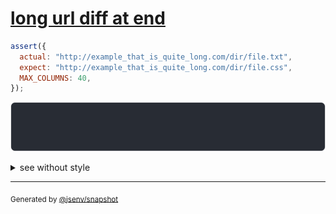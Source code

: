 # [long url diff at end](../../max_columns.test.js#L148)

```js
assert({
  actual: "http://example_that_is_quite_long.com/dir/file.txt",
  expect: "http://example_that_is_quite_long.com/dir/file.css",
  MAX_COLUMNS: 40,
});
```

![img](throw.svg)

<details>
  <summary>see without style</summary>

```console
AssertionError: actual and expect are different

actual: "…example_that_is…/dir/file.txt"
expect: "…example_that_is…/dir/file.css"
```

</details>


---

<sub>
  Generated by <a href="https://github.com/jsenv/core/tree/main/packages/tooling/snapshot">@jsenv/snapshot</a>
</sub>
